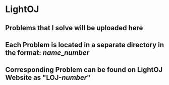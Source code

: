 # LightOJ
## Problems that I solve will be uploaded here
## Each Problem is located in a separate directory in the format: <i>name</i>_<i>number</i>
## Corresponding Problem can be found on LightOJ Website as "LOJ-<i>number</i>"
